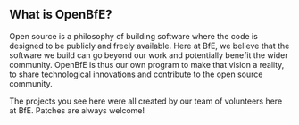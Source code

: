 <link href="https://unpkg.com/tailwindcss@^2/dist/tailwind.min.css" rel="stylesheet">

<div class="relative p-5 h-1/2 bg-gray-100">

  <h2>What is OpenBfE?</h2>

  <div class="p-5">
    <p>Open source is a philosophy of building software where the code is designed to be publicly and freely available. Here at BfE, we believe that the software we build can go beyond our work and potentially benefit the wider community. OpenBfE is thus our own program to make that vision a reality, to share technological innovations and contribute to the open source community.</p>
    <p>The projects you see here were all created by our team of volunteers here at BfE. Patches are always welcome!</p>
  </div>

</div>
